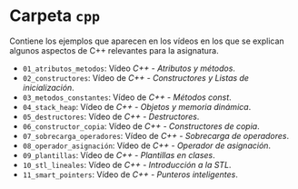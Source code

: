# Carpeta `cpp`

Contiene los ejemplos que aparecen en los vídeos en los que se explican algunos aspectos de C++ relevantes para la asignatura.

 * `01_atributos_metodos`: Vídeo *C++ - Atributos y métodos*.
 * `02_constructores`: Vídeo de *C++ - Constructores y Listas de inicialización*.
 * `03_metodos_constantes`: Vídeo de *C++ - Métodos const*.
 * `04_stack_heap`: Vídeo de *C++ - Objetos y memoria dinámica*.
 * `05_destructores`: Vídeo de *C++ - Destructores*.
 * `06_constructor_copia`: Vídeo de *C++ - Constructores de copia*.
 * `07_sobrecarga_operadores`: Vídeo de *C++ - Sobrecarga de operadores*.
 * `08_operador_asignación`: Vídeo de *C++ - Operador de asignación*.
 * `09_plantillas`: Vídeo de *C++ - Plantillas en clases*.
 * `10_stl_lineales`: Vídeo de *C++ - Introducción a la STL*.
 * `11_smart_pointers`: Vídeo de *C++ - Punteros inteligentes*.
